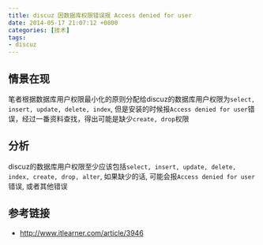 ```yaml
---
title: discuz 因数据库权限错误报 Access denied for user
date: 2014-05-17 21:07:12 +0800
categories: [技术]
tags:
- discuz
---
```

## 情景在现
笔者根据数据库用户权限最小化的原则分配给discuz的数据库用户权限为`select, insert, update, delete, index`, 但是安装的时候报`Access denied for user`错误，经过一番资料查找，得出可能是缺少`create, drop`权限

## 分析
discuz的数据库用户权限至少应该包括`select, insert, update, delete, index, create, drop, alter`, 如果缺少的话, 可能会报`Access denied for user`错误, 或者其他错误

## 参考链接
* http://www.itlearner.com/article/3946
